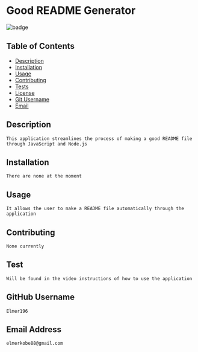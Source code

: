 # Good README Generator

  ![badge](https://img.shields.io/badge/license-MIT-brightgreen)<br />

  ## Table of Contents
  - [Description](#projectDescription)
  - [Installation](#projectInstallation)
  - [Usage](#projectUsage)
  - [Contributing](#projectContribution)
  - [Tests](#projectTest)
  - [License](#projectLicense)
  - [Git Username](#gitUser)
  - [Email](#projectEmail)

  
  ## Description
    This application streamlines the process of making a good README file through JavaScript and Node.js

  ## Installation
    There are none at the moment

  ## Usage
    It allows the user to make a README file automatically through the application

  ## Contributing
    None currently

  ## Test
    Will be found in the video instructions of how to use the application

  ## GitHub Username
    Elmer196

  ## Email Address
    elmerkobe88@gmail.com


